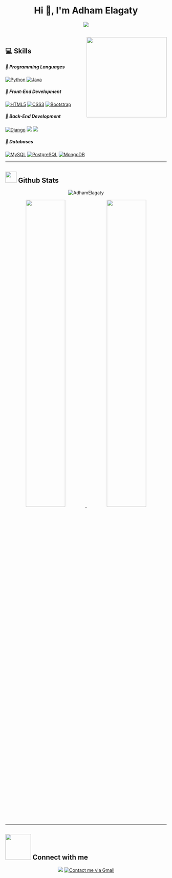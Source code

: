 <h1 align="center">Hi 👋, I'm Adham Elagaty</h1>

<p align="center">
<img src="https://readme-typing-svg.demolab.com?font=Fira+Code&duration=4000&pause=30&center=true&vCenter=true&width=435&lines=Welcome+To+My+Github+Profile;Computer+Science+Student%F0%9F%92%BB;Always+Learning+New+Things" /></a>
</p>

<br>

<img width="250" align="right" src="https://cdn.dribbble.com/users/1162077/screenshots/5403918/media/d5dccb5d5818cba2c8fa0cb15fb578b3.gif">

## 💻 Skills

##### 💪 Programming Languages
<a href="#"><img alt="Python" src="https://img.shields.io/badge/Python-FFD43B?style=for-the-badge&logo=python&logoColor=blue"></a>
<a href="#"><img alt="Java" src="https://img.shields.io/badge/Java-ED8B00?style=for-the-badge&logo=java&logoColor=white"></a>


##### 💪 Front-End Development
<a href="#"><img src="https://img.shields.io/badge/HTML5-E34F26?style=for-the-badge&logo=html5&logoColor=white" alt="HTML5"></a>
<a href="#"><img src="https://img.shields.io/badge/CSS3-1572B6?style=for-the-badge&logo=css3&logoColor=white" alt="CSS3"></a>
<a href="#"><img src="https://img.shields.io/badge/bootstrap-6a329f?style=for-the-badge&logo=bootstrap&logoColor=violet" alt="Bootstrap"></a>


##### 💪 Back-End Development
<a href="#"><img src="https://img.shields.io/badge/django-274e13?style=for-the-badge&logo=django&logoColor=White" alt="Django"></a>
<a href="#"><img src="https://img.shields.io/badge/Node.js-43853D?style=for-the-badge&logo=node.js&logoColor=white"></a>
<a href="#"><img src="https://img.shields.io/badge/Express.js-000000?style=for-the-badge&logo=express&logoColor=white"></a>


##### 💪 Databases
<a href="#"><img alt="MySQL" src="https://img.shields.io/badge/MySQL-00000F?style=for-the-badge&logo=mysql&logoColor=white"></a>
<a href="#"><img alt="PostgreSQL" src="https://img.shields.io/badge/PostgreSQL-316192?style=for-the-badge&logo=postgresql&logoColor=white"></a>
<a href="#"><img alt="MongoDB" src="https://img.shields.io/badge/MongoDB-4EA94B?style=for-the-badge&logo=mongodb&logoColor=white"></a>

<hr>
    
<h2><img src = "https://media.giphy.com/media/iY8CRBdQXODJSCERIr/giphy.gif" width ="35"> Github Stats </h2>

<p align="center">
<img align="center" src="https://github-readme-stats.vercel.app/api/top-langs?username=AdhamElagaty&show_icons=true&theme=gruvbox&locale=en&layout=compact" alt="AdhamElagaty" />
</p>

<p align="center">      
<a href="https://github.com/AdhamElagaty">
<img width="49.5%" src="https://github-readme-stats.vercel.app/api?username=AdhamHassan281&show_icons=true&theme=gruvbox&hide_border=true" />
<img width="49.5%" src="https://github-readme-streak-stats.herokuapp.com/?user=AdhamElagaty&theme=gruvbox&hide_border=true" />
</a>
</p>


<hr>


<h2> <img src='https://raw.githubusercontent.com/ShahriarShafin/ShahriarShafin/main/Assets/handshake.gif' width="80"> Connect with me </h2>

<p align="center">
<a href="https://www.linkedin.com/in/adhamelagaty/" target='_blank'><img src="https://img.shields.io/badge/linkedin-0077B5.svg?style=for-the-badge&logo=linkedin&logoColor=ffffff"/></a> 
<a href="mailto:adhamelagaty@gmail.com"><img src="https://img.shields.io/badge/Gmail-D14836?style=for-the-badge&logo=gmail&logoColor=white" alt="Contact me via Gmail"/></a>

<p align="center">
<pI hope this helps! Let me know if you have any further questions or if there is anything else I can assist you with.
